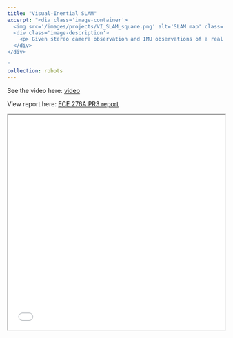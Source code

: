 ```yaml
---
title: "Visual-Inertial SLAM"
excerpt: "<div class='image-container'>
  <img src='/images/projects/VI_SLAM_square.png' alt='SLAM map' class='resizable-image'>
  <div class='image-description'>
    <p> Given stereo camera observation and IMU observations of a real self-driving dataset, I developed a sparse, feature based SLAM algorithm based on EKF and jointly estimation of agent pose and landmark positions. My Instructor is Prof. Nikolay Atanasov. </p>
  </div>
</div>

"
collection: robots
---
```


See the video here: [video](https://drive.google.com/file/d/12-ERAqwbatMJzcaDVXMvMVjbLUYbsH0G/view?usp=share_link)


View report here: [ECE 276A PR3 report](https://infinity1096.github.io/files/ECE276A_PR3_report_YuchenZhang.pdf)

<iframe src="/files/ECE276A_PR3_report_YuchenZhang.pdf" width="100%" height="500px">
</iframe>